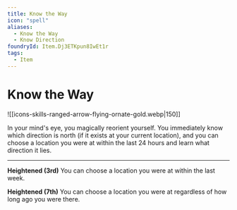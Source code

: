 ```yaml
---
title: Know the Way
icon: "spell"
aliases:
  - Know the Way
  - Know Direction
foundryId: Item.Dj3ETKpun8IwEt1r
tags:
  - Item
---
```


# Know the Way
![[icons-skills-ranged-arrow-flying-ornate-gold.webp|150]]

In your mind's eye, you magically reorient yourself. You immediately know which direction is north (if it exists at your current location), and you can choose a location you were at within the last 24 hours and learn what direction it lies.

* * *

**Heightened (3rd)** You can choose a location you were at within the last week.

**Heightened (7th)** You can choose a location you were at regardless of how long ago you were there.
